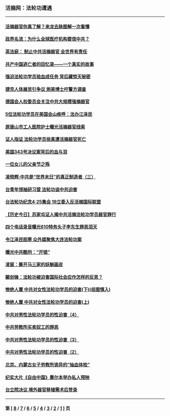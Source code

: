 ### 活摘网：法轮功遭遇
---
#### [活摘器官你真了解？来龙去脉图解一次看懂](../../pages/nf5881/n13013820.md?09010430) 
#### [政界名流：为什么全球医疗机构要信中共？](../../pages/nf5881/n11945479.md?09010430) 
#### [英法庭： 制止中共活摘器官 全世界有责任](../../pages/nf5881/n11330691.md?09010430) 
#### [共产中国逃亡者的回忆录——一个真实的故事](../../pages/nf5881/n10918649.md?09010430) 
#### [强迫法轮功学员验血成任务 背后藏惊天秘密](../../pages/nf5881/n4252384.md?09010430) 
#### [捷克人体展览引争议 旅美博士吁警方调查](../../pages/nf5881/n9429187.md?09010430) 
#### [德国会人权委员会关注中共大规模强摘器官](../../pages/nf5881/n8418950.md?09010430) 
#### [5位法轮功学员在美国会山疾呼：法办江泽民](../../pages/nf5881/n8101519.md?09010430) 
#### [原唐山市工人医院护士曝光活摘器官线索](../../pages/nf5881/n8076384.md?09010430) 
#### [证人指证 法轮功学员徐真遭活摘器官死亡](../../pages/nf5881/n8042467.md?09010430) 
#### [美国343号决议案背后的血与泪](../../pages/nf5881/n8020684.md?09010430) 
#### [一位女儿的父亲节之殇](../../pages/nf5881/n8014122.md?09010430) 
#### [凌晓辉:中共是“世界末日”的真正制造者（三）](../../pages/nf5881/n4210333.md?09010430) 
#### [台青年领袖研习营 法轮功谈中共迫害](../../pages/nf5881/n4141857.md?09010430) 
#### [台法轮功纪念4‧25集会 19立委入反活摘国际联盟](../../pages/nf5881/n4141821.md?09010430) 
#### [【历史今日】苏家屯证人揭中共活摘法轮功学员器官罪行](../../pages/nf5881/n4135912.md?09010430) 
#### [四个电话录音曝光610特务头子李东生罪恶滔天](../../pages/nf5881/n4040060.md?09010430) 
#### [令江泽民胆寒 众外媒聚焦大连法轮功案](../../pages/nf5881/n3932671.md?09010430) 
#### [曝光中共酷刑：“开锁”](../../pages/nf5881/n3889373.md?09010430) 
#### [凌宸：撕开马三家的妖魅画皮](../../pages/nf5881/n3849369.md?09010430) 
#### [郦剑锋：法轮功被迫害国际社会应作怎样的反思？](../../pages/nf5881/n3824560.md?09010430) 
#### [惨绝人寰 中共对女性法轮功学员的迫害(下)(组图慎入)](../../pages/nf5881/n3816285.md?09010430) 
#### [惨绝人寰 中共对女性法轮功学员的迫害(上)](../../pages/nf5881/n3815374.md?09010430) 
#### [中共对男性法轮功学员的性迫害（4）](../../pages/nf5881/n3769144.md?09010430) 
#### [中共劳教所买卖奴工的罪恶](../../pages/nf5881/n3769378.md?09010430) 
#### [中共对男性法轮功学员的性迫害（3）](../../pages/nf5881/n3768231.md?09010430) 
#### [中共对男性法轮功学员的性迫害（2）](../../pages/nf5881/n3767211.md?09010430) 
#### [北京、内蒙古女子劳教所诡异的“抽血体检”](../../pages/nf5881/n3753158.md?09010430) 
#### [纪实大片《自由中国》墨尔本举办私人预映](../../pages/nf5881/n3743337.md?09010430) 
#### [台立院决议 境外器官移植需术后登录](../../pages/nf5881/n3741520.md?09010430) 

---
#### 第 [ [8](./8.md?09010430) / [7](./7.md?09010430) / [6](./6.md?09010430) / [5](./5.md?09010430) / [4](./4.md?09010430) / [3](./3.md?09010430) / [2](./2.md?09010430) / [1](./1.md?09010430) ] 页
